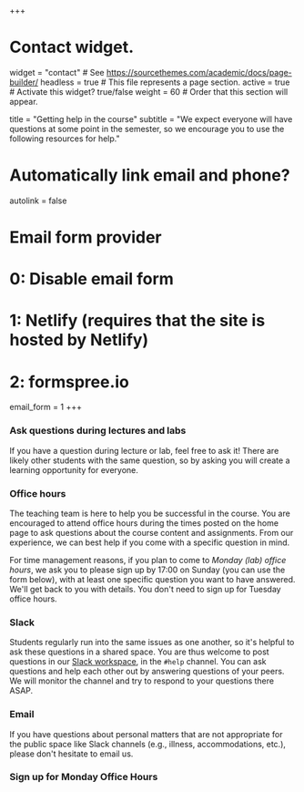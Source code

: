 +++
# Contact widget.
widget = "contact"  # See https://sourcethemes.com/academic/docs/page-builder/
headless = true  # This file represents a page section.
active = true  # Activate this widget? true/false
weight = 60  # Order that this section will appear.

title = "Getting help in the course"
subtitle = "We expect everyone will have questions at some point in the semester, so we encourage you to use the following resources for help."

# Automatically link email and phone?
autolink = false

# Email form provider
#   0: Disable email form
#   1: Netlify (requires that the site is hosted by Netlify)
#   2: formspree.io
email_form = 1
+++

### Ask questions during lectures and labs

If you have a question during lecture or lab, feel free to ask it! There are likely other students with the same question, so by asking you will create a learning opportunity for everyone.

### Office hours

The teaching team is here to help you be successful in the course. You are encouraged to attend office hours during the times posted on the home page to ask questions about the course content and assignments.  From our experience, we can best help if you come with a specific question in mind.

For time management reasons, if you plan to come to *Monday (lab) office hours*, we ask you to please sign up by 17:00 on Sunday (you can use the form below), with at least one specific question you want to have answered. We'll get back to you with details. You don't need to sign up for Tuesday office hours.  


### Slack 

Students regularly run into the same issues as one another, so it's helpful to ask these questions in a shared space. You are thus welcome to post questions in our [Slack workspace](https://qm2021.slack.com/), in the `#help` channel. You can ask questions and help each other out by answering questions of your peers. We will monitor the channel and try to respond to your questions there ASAP. 

### Email

If you have questions about personal matters that are not appropriate for the public space like Slack channels (e.g., illness, accommodations, etc.), please don't hesitate to email us.


### Sign up for Monday Office Hours


